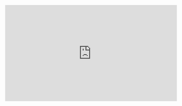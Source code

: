 <iframe width="560" height="315" src="https://www.youtube.com/embed/pwouQpLXF28?si=PgIG_oPSxNaPN6j2" title="YouTube video;Diario privado" frameborder="0" allow="accelerometer; autoplay; clipboard-write; encrypted-media; gyroscope; picture-in-picture; web-share" referrerpolicy="strict-origin-when-cross-origin" allowfullscreen></iframe>
